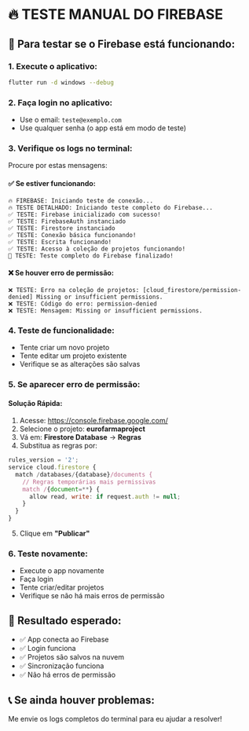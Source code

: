 # 🔥 TESTE MANUAL DO FIREBASE

## 📱 **Para testar se o Firebase está funcionando:**

### 1. **Execute o aplicativo:**
```bash
flutter run -d windows --debug
```

### 2. **Faça login no aplicativo:**
- Use o email: `teste@exemplo.com`
- Use qualquer senha (o app está em modo de teste)

### 3. **Verifique os logs no terminal:**
Procure por estas mensagens:

#### ✅ **Se estiver funcionando:**
```
🔥 FIREBASE: Iniciando teste de conexão...
🔥 TESTE DETALHADO: Iniciando teste completo do Firebase...
✅ TESTE: Firebase inicializado com sucesso!
✅ TESTE: FirebaseAuth instanciado
✅ TESTE: Firestore instanciado
✅ TESTE: Conexão básica funcionando!
✅ TESTE: Escrita funcionando!
✅ TESTE: Acesso à coleção de projetos funcionando!
🎉 TESTE: Teste completo do Firebase finalizado!
```

#### ❌ **Se houver erro de permissão:**
```
❌ TESTE: Erro na coleção de projetos: [cloud_firestore/permission-denied] Missing or insufficient permissions.
❌ TESTE: Código do erro: permission-denied
❌ TESTE: Mensagem: Missing or insufficient permissions.
```

### 4. **Teste de funcionalidade:**
- Tente criar um novo projeto
- Tente editar um projeto existente
- Verifique se as alterações são salvas

### 5. **Se aparecer erro de permissão:**

#### **Solução Rápida:**
1. Acesse: https://console.firebase.google.com/
2. Selecione o projeto: **eurofarmaproject**
3. Vá em: **Firestore Database** → **Regras**
4. Substitua as regras por:

```javascript
rules_version = '2';
service cloud.firestore {
  match /databases/{database}/documents {
    // Regras temporárias mais permissivas
    match /{document=**} {
      allow read, write: if request.auth != null;
    }
  }
}
```

5. Clique em **"Publicar"**

### 6. **Teste novamente:**
- Execute o app novamente
- Faça login
- Tente criar/editar projetos
- Verifique se não há mais erros de permissão

## 🎯 **Resultado esperado:**
- ✅ App conecta ao Firebase
- ✅ Login funciona
- ✅ Projetos são salvos na nuvem
- ✅ Sincronização funciona
- ✅ Não há erros de permissão

## 📞 **Se ainda houver problemas:**
Me envie os logs completos do terminal para eu ajudar a resolver!

